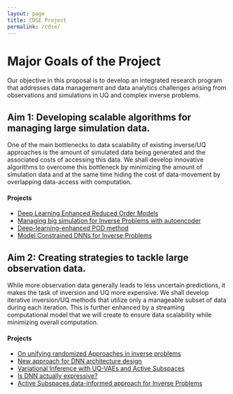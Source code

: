 ```yaml
---
layout: page
title: CDSE Project
permalink: /cdse/
---
```


# Major Goals of the Project

Our objective in this proposal is to develop an integrated research program that addresses data management and data analytics challenges arising from observations and simulations in UQ and complex inverse problems.

## Aim 1: Developing scalable algorithms for managing large simulation data.
One of the main bottlenecks to data scalability of existing inverse/UQ approaches is the amount of simulated data being generated and the associated costs of accessing this data.
We shall develop innovative algorithms to overcome this bottleneck by minimizing the amount of simulation data and at the same time hiding the cost of data-movement by overlapping data-access with computation.
#### Projects
* [Deep Learning Enhanced Reduced Order Models](/cdse/dl_rom)
* [Managing big simulation for Inverse Problems with autoencoder](/cdse/ae_compression)
* [Deep-learning-enhanced POD method](/cdse/pinns_time_dependent_pde)
* [Model Constrained DNNs for Inverse Problems](/cdse/model_constrained)


## Aim 2: Creating strategies to tackle large observation data.
While more observation data generally leads to less uncertain predictions, it
makes the task of inversion and UQ more expensive. We shall develop iterative inversion/UQ methods that utilize only a manageable subset of data during each iteration. This is further enhanced by a streaming computational model that we will create to ensure data scalability while minimizing overall computation.
#### Projects
* [On unifying randomized Approaches in inverse problems](/cdse/randomized_approaches)
* [New approach for DNN architecture design](/cdse/layerwise_training)
* [Variational Inference with UQ-VAEs and Active Subspaces](/cdse/uqvae_active_subspaces)
* [Is DNN actually expressive?](/cdse/active_subspaces_nn_analysis)
* [Active Subspaces data-informed approach for Inverse Problems](/cdse/active_subspaces_inverse_problems)

<!-- ## Accomplishments for Year 1 -->

<!-- We have obtained significant results the for the first year milestones. UT (PI Bui-Thanh and his student) and Utah (PI Sundar and his student) have been meeting weekly (except for weeks that we are busy) and working collaboratively towards meeting the first year goals in parallel. In the following we will discuss the accomplishments from UT and those from Utah can be seen from the annual report from the Utah side. -->

<!-- 1. A partially supported UT student (Sheroze Sheriffdeen) has learned the 3D seismic code to understand how the it works and to generate forward simulation data. -->
<!-- 2. Sheroze has developed a machine learning approach, namely Autoencoder, to compress the forward simulation data for an seismnic inversion in a 3D box. To robustly determine the architecture of the Autoencoder, we use a Bayesian optimization to adaptively and automatically determine the number of layers and the number of neuron on each layers for the Autoencoder neural net (NN). To make the training problem well- posed we imposed an l2 regularization for the weights and biases in the Autoencoder NN. To solve the training optimization, we use the Adam mini-patch stochastic first-order optimizer. We have obtained very promising results with even the standard Autoencoder. We are working on several directions to develop advanced algorithms and results for a paper submitted to SIAM Journal on Scientific Computing.  -->
<!--     1. So far we try to compress the discontinuous and unstructured data through the Autoencoder. It is wellknown that Autoencoder is best for structure data. We are working on mapping discontinuous data to continuous ones and unstructured data to structure ones before compression using a volumetric convolutional Autoencoder. The decompressed data can be mapped back to unstructured and discontinuous data on the fly during the inversion process. -->
<!--     2. At the first step, we have used the squared loss for the training. The better loss function is through the Wasserstein distance and we are the process moving to using this distance. -->
<!--     3. We will investigate on various data size at different inversion parameters to understand the robustness and sensitivty of the approach with respect to the data size and the parameter space. -->
<!--     4. We will study the capability of the method to compress the adjoint simulation data -->
<!--     5. We are then ready to apply our machine learning compression data approach for inversion and study its scalability -->
<!-- 3. Another partially supported UT student (Brad Marvin) has developed a new statistical inversion approach that respects the data compared to the standard Bayesian inversion approach. The method also has the rigorous roof in disintegration theory. We have had significant results for a paper and Brad is writing a paper. -->
<!-- 4. Another partially supported UT student (Jon Wittmer) has extend the new statistical inversion approach to design an interative regularization strategy for inverse problems. He has been also working on developing efficient optimization method for training Neural Networks (NN) and developing robust algorithms for automatically chosing NN architectures. -->

<!-- ## Accomplishments for Year 2 -->

<!-- We have developed a neural-network based data compression technique where the PDE solutions are compressed using a neural network prior to storing, eliminating the need for checkpointing. The solutions are then decompressed using another neural network prior to use in the adjoint problems for computing the gradient and Hessian. We have experimented using data from the 2D heat equation, the 2D wave equation, and the 3D wave equation, with similar results for all. The details are below: -->
<!-- 1. We employ a convolutional auto-encoder where the encoder portion acts to compress the solution at each time-step and the decoder portion decompresses the solution. Using convolutional layers preserves locality of the solution while reducing the number of parameters that need to be learned during the training process. Additionally, the cost of training a neural network to perform the compression and decompression is a one-time up-front cost while the cost of using the trained network in practice is negligible compared to the cost of solving a PDE. -->
<!-- 2. In order to compress to an arbitrary size, we tested a convolutional auto-encoder with a dense layer leading to the compressed state. While the resulting decompressed solutions were similar to the original uncompressed solutions (90\% accuracy on the 2D wave equation), the overall number of parameters to be learned was dominated by the single dense layer (164 million parameters with dense layer vs 161,000 parameters without). Additionally, this architecture has the limitation that it can only be used on data of the exact same size as it was trained. -->
<!-- 3. Another network architecture that was investigated was the fully convolutional auto- encoder. In this architecture, only convolutional layers are used, meaning that we only need to learn the convolutional kernels rather than dense matrix multiplications. This approach has the advantage of being able to be used on arbitrary sized inputs, regardless of the training data size. Additionally, this approach also reduced the number of parameters to be learned during training, further reducing training time, all while improving the accuracy of the decompressed data (95 \% accuracy on the 2D wave equation). The downside is that the solution dimension must be evenly divisible by the compressed dimension. Future work on this architecture is to design a fully-convolutional network where the up/down- sampling process does not need to be evenly divisible by the compression level. -->
<!-- 4. Furthermore, since the fully-convolutional auto-encoder architecture can be used on various input sizes, we developed a procedure whereby the network is first trained on course-grid data (small number of nodes), which is significantly faster than training on fine-grid data (larger number of nodes). This process can be successively carried out over several refinement stages until the final input data size is reached. This "warm-start" training procedure has been experimentally shown to significantly reduce the training time (5 times faster) while not sacrificing the accuracy of the decompressed solution. In some cases, this strategy also leads to an increase in accuracy of the decompressed solution. Further effort will be invested into determining how one should choose the amount of training in each stage in order to maximize the accuracy of the decompressed solution and minimize the training time. -->
<!-- We have also developed a data-driven technique to augment the accuracy of reduced order models by learning their error compared to high-fidelity models and experimental data with the goal of accelerating many-query problems in deterministic inverse problems. This approach reduces the dimensions of the forward and adjoint states. Below are the details and preliminary results that support our approach in accelerating parameter-to-observable maps for an elliptic partial differential equation and a parametrized neutron transport problem. -->
<!-- 1. Learning the error between the full model and the reduced model is a high- dimensional deep learning regression problem whose performance is sensitive to the particular architecture of the deep neural network model. These so-called hyper-parameters of the deep learning model were determined using a Bayesian optimization framework. A Gaussian process surrogate model is employed to parametrize the performance of the neural network as a function of the hyper- parameters. This approach to pick hyper-parameters improves on grid search and random search as the sampling procedure better explores the hyper-parameter space by leveraging information from previous neural network architectures. -->
<!-- 2. Validation of the proposed method is performed using numerical experiments on a steady heat conduction problem and a neutron transport problem. The inverse problem for steady heat conduction is posed as inferring conductivity parameters from sparse observations on a thermal fin. The finite element solution using a coarse mesh was considered as the high fidelity model. An affine decomposition of the resulting stiffness matrix along with projection of the governing equations to a reduced space was used to construct a reduced order model. The error was learned using a deep learning model in a data-driven fashion using simultaneous solves of the high fidelity model and the reduced model for training parameter values sampled from a Gaussian field. The relative error between the ground truth parameters and the parameters computed from solving inverse problems using the high fidelity model, the reduced order model, and the deep learning enhanced reduced order model is computed. The numerical results show that the latter model shows comparable accuracy to the high fidelity model reconstructions while providing computational efficiency similar to that of the reduced order model. -->
<!-- 3. The application of the enhanced reduced order model to neutron transport was verified using comparing the relative prediction error for a quantity of interest (scalar flux over a region of interest) compared to an expensive high-fidelity solution obtained from solving the full transport equations. The reduced order model for this problem is obtained in a physics-informed manner using a diffusion approximation to the collided component of the total transport flux along with energy group collapsing to form discrete energy bins from continuous energy. Further reduction in dimensionality is obtained using a projection of the the governing equations to a reduced space. The numerical experiment for this problem employed the iron-water benchmark, a standard 1-group 2D benchmark for transport solution techniques comprising of three spatial zones. The training parameter set for removal and scattering cross section values was randomly drawn uniformly from predetermined intervals. The neural network was trained to learn the discrepancy between the high-fidelity transport solution and the reduced order models. The average relative prediction error for the validation dataset shows comparable accuracy to the high- fidelity model when the deep learning correction was applied to the physics- informed reduced order models and the projection-based reduced order model. These experiments lend evidence to the ability of the discrepancy function to accurately model reduced order model errors compared to the high-fidelity transport solutions. -->
<!-- Training neural networks to accurately and efficiently solve physical problems purely using data-driven techniques typically require prohibitive amounts of data to be gathered from large number of experimentation scenarios. Mathematical models contain important information regarding the relationships between important quantities of interest. This information can be used to augment the training of neural networks. We formulated a neural network optimization framework that introduces the constraints posed by mathematical models as a penalization term to the neural network loss functions. -->
